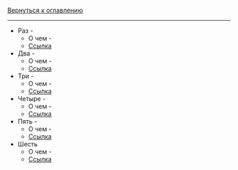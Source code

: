 [Вернуться к оглавлению](https://github.com/engine-it-in/different-level-task/blob/main/README.md)
***

* Раз -
  * О чем - 
  * [Ссылка](https://habr.com/ru/companies/alfastrah/articles/712964/) 
* Два - 
  * О чем -
  * [Ссылка](https://habr.com/ru/companies/alfastrah/articles/728366/)
* Три -
  * О чем -
  * [Ссылка](https://habr.com/ru/companies/alfastrah/articles/748570/)
* Четыре - 
  * О чем -
  * [Ссылка](https://habr.com/ru/companies/alfastrah/articles/792598/)
* Пять -
  * О чем -
  * [Ссылка](https://habr.com/ru/companies/alfastrah/articles/808281/)
* Шесть
  * О чем -
  * [Ссылка](https://habr.com/ru/companies/alfastrah/articles/823974/)